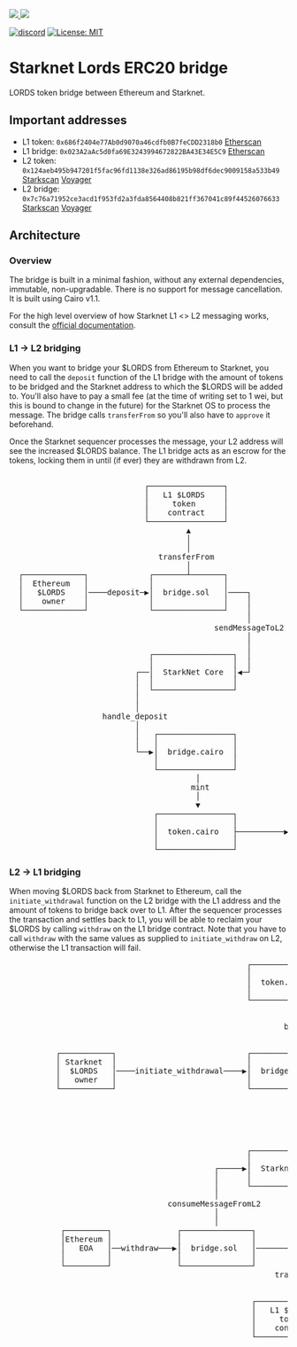 <a href="https://twitter.com/lootrealms">
<img src="https://img.shields.io/twitter/follow/lootrealms?style=social"/>
</a>
<a href="https://twitter.com/BibliothecaDAO">
<img src="https://img.shields.io/twitter/follow/BibliothecaDAO?style=social"/>
</a>

[![discord](https://img.shields.io/badge/join-bibliothecadao-black?logo=discord&logoColor=white)](https://discord.gg/realmsworld)
[![License: MIT](https://img.shields.io/badge/License-MIT-blue.svg)](https://opensource.org/licenses/MIT)

# Starknet Lords ERC20 bridge

LORDS token bridge between Ethereum and Starknet.

## Important addresses

* L1 token: `0x686f2404e77Ab0d9070a46cdfb0B7feCDD2318b0` [Etherscan](https://etherscan.io/token/0x686f2404e77Ab0d9070a46cdfb0B7feCDD2318b0)
* L1 bridge: `0x023A2aAc5d0fa69E3243994672822BA43E34E5C9` [Etherscan](https://etherscan.io/address/0x023a2aac5d0fa69e3243994672822ba43e34e5c9)
* L2 token: `0x124aeb495b947201f5fac96fd1138e326ad86195b98df6dec9009158a533b49` [Starkscan](https://starkscan.co/contract/0x0124aeb495b947201f5fac96fd1138e326ad86195b98df6dec9009158a533b49) [Voyager](https://voyager.online/contract/0x0124aeb495b947201f5fac96fd1138e326ad86195b98df6dec9009158a533b49)
* L2 bridge: `0x7c76a71952ce3acd1f953fd2a3fda8564408b821ff367041c89f44526076633` [Starkscan](https://starkscan.co/contract/0x07c76a71952ce3acd1f953fd2a3fda8564408b821ff367041c89f44526076633) [Voyager](https://voyager.online/contract/0x07c76a71952ce3acd1f953fd2a3fda8564408b821ff367041c89f44526076633)

## Architecture

### Overview

The bridge is built in a minimal fashion, without any external dependencies, immutable, non-upgradable. There is no support for message cancellation. It is built using Cairo v1.1.

For the high level overview of how Starknet L1 <> L2 messaging works, consult the [official documentation](https://docs.starknet.io/documentation/architecture_and_concepts/L1-L2_Communication/messaging-mechanism/).

### L1 -> L2 bridging

When you want to bridge your $LORDS from Ethereum to Starknet, you need to call the `deposit` function of the L1 bridge with the amount of tokens to be bridged and the Starknet address to which the $LORDS will be added to. You'll also have to pay a small fee (at the time of writing set to 1 wei, but this is bound to change in the future) for the Starknet OS to process the message. The bridge calls `transferFrom` so you'll also have to `approve` it beforehand.

Once the Starknet sequencer processes the message, your L2 address will see the increased $LORDS balance. The L1 bridge acts as an escrow for the tokens, locking them in until (if ever) they are withdrawn from L2.

<pre>

                             ┌────────────────┐
                             │   L1 $LORDS    │
                             │     token      │
                             │    contract    │
                             └────────────────┘
                                      ▲
                                      │
                                      │
                                transferFrom
                                      │
  ┌─────────────┐             ┌───────┴───────┐
  │  Ethereum   │             │               │
  │   $LORDS    │────deposit─▶│  bridge.sol   │────┐
  │    owner    │             │               │    │
  └─────────────┘             └───────────────┘    │
                                                   │
                                            sendMessageToL2
                                                   │
                                                   │
                              ┌─────────────────┐  │
                              │                 │  │
                           ┌──│  StarkNet Core  │◀─┘
                           │  │                 │
                           │  └─────────────────┘
                           │
                           │
                    handle_deposit
                           │
                           │   ┌────────────────┐
                           │   │                │
                           └──▶│  bridge.cairo  │
                               │                │
                               └────────────────┘
                                        │
                                       mint
                                        │
                                        ▼
                               ┌────────────────┐           ┌───────────┐
                               │                │           │ Starknet  │
                               │  token.cairo   ├──────────▶│  $LORDS   │
                               │                │           │   owner   │
                               └────────────────┘           └───────────┘</pre>

### L2 -> L1 bridging

When moving $LORDS back from Starknet to Ethereum, call the `initiate_withdrawal` function on the L2 bridge with the L1 address and the amount of tokens to bridge back over to L1. After the sequencer processes the transaction and settles back to L1, you will be able to reclaim your $LORDS by calling `withdraw` on the L1 bridge contract. Note that you have to call `withdraw` with the same values as supplied to `initiate_withdraw` on L2, otherwise the L1 transaction will fail.


<pre>
                                                   ┌────────────────┐
                                                   │                │
                                                   │  token.cairo   │
                                                   │                │
                                                   └────────────────┘
                                                            ▲
                                                            │
                                                           burn
                                                            │
                                                            │
          ┌───────────┐                            ┌────────────────┐
          │ Starknet  │                            │                │
          │  $LORDS   │────initiate_withdrawal────▶│  bridge.cairo  │───┐
          │   owner   │                            │                │   │
          └───────────┘                            └────────────────┘   │
                                                                        │
                                                                        │
                                                                        │
                                                               send_message_to_l1
                                                                        │
                                                                        │
                                                   ┌─────────────────┐  │
                                                   │                 │  │
                                            ┌─────▶│  Starknet Core  │◀─┘
                                            │      │                 │
                                            │      └─────────────────┘
                                            │
                                  consumeMessageFromL2
                                            │
                                            │
           ┌─────────┐              ┌───────────────┐
           │Ethereum │              │               │
           │   EOA   │──withdraw───▶│  bridge.sol   │────────┐
           │         │              │               │        │
           └─────────┘              └───────────────┘        │
                                                         transfer
                                                             │
                                                             ▼
                                                    ┌────────────────┐
                                                    │   L1 $LORDS    │
                                                    │     token      │
                                                    │    contract    │
                                                    └────────────────┘              </pre>
